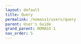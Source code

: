 ```yaml
---
layout: default
title: Query
permalink: /nomasx1/users/query
parent: User's Guide
grand_parent: NOMASX-1
nav_order: 5
---
```


